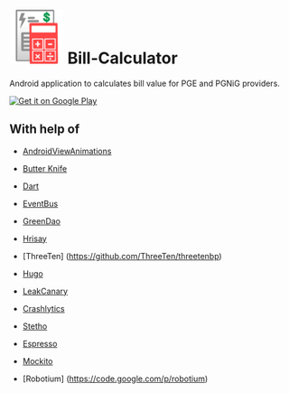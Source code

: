 ![Logo](app/src/main/res/drawable-xhdpi/ic_launcher.png) Bill-Calculator
===============

Android application to calculates bill value for PGE and PGNiG providers.

<a href="https://play.google.com/store/apps/details?id=pl.srw.billcalculator">
  <img alt="Get it on Google Play"
       src="https://developer.android.com/images/brand/en_generic_rgb_wo_45.png" />
</a>

With help of
---------
- [AndroidViewAnimations](https://github.com/daimajia/AndroidViewAnimations)
- [Butter Knife](https://github.com/JakeWharton/butterknife)
- [Dart](https://github.com/f2prateek/dart)
- [EventBus](https://github.com/greenrobot/EventBus)
- [GreenDao](http://greendao-orm.com/)
- [Hrisay](https://github.com/mg6maciej/hrisey)
- [ThreeTen] (https://github.com/ThreeTen/threetenbp)

- [Hugo](https://github.com/jakewharton/hugo)
- [LeakCanary](https://github.com/square/leakcanary)
- [Crashlytics](https://fabric.io)
- [Stetho](http://facebook.github.io/stetho)
- [Espresso](https://code.google.com/p/android-test-kit/wiki/Espresso)
- [Mockito](http://mockito.org)
- [Robotium] (https://code.google.com/p/robotium)
